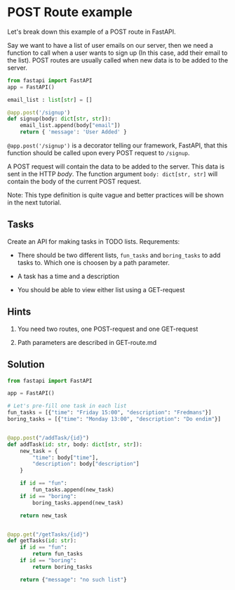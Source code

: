 # POST Route example
Let's break down this example of a POST route in FastAPI.

Say we want to have a list of user emails on our server, then we need a function to call when a user wants to sign up (In this case, add their email to the list). 
POST routes are usually called when new data is to be added to the server.


```py
from fastapi import FastAPI
app = FastAPI()

email_list : list[str] = []

@app.post('/signup')
def signup(body: dict[str, str]):
    email_list.append(body["email"])
    return { 'message': 'User Added' }
```


`@app.post('/signup')` is a decorator telling our framework, FastAPI, that this function should be called upon every POST request to `/signup`.

A POST request will contain the data to be added to the server. This data is sent in the HTTP *body*. The function argument `body: dict[str, str]` will contain the body of the current POST request. 

Note: This type definition is quite vague and better practices will be shown in the next tutorial. 

## Tasks
Create an API for making tasks in TODO lists. Requrements:
* There should be two different lists, `fun_tasks` and `boring_tasks` to add tasks to. Which one is choosen by a path parameter.

* A task has a time and a description

* You should be able to view either list using a GET-request

## Hints

1. You need two routes, one POST-request and one GET-request

2. Path parameters are described in GET-route.md

## Solution
```py
from fastapi import FastAPI

app = FastAPI()

# Let's pre-fill one task in each list
fun_tasks = [{"time": "Friday 15:00", "description": "Fredmans"}]
boring_tasks = [{"time": "Monday 13:00", "description": "Do endim"}]


@app.post("/addTask/{id}")
def addTask(id: str, body: dict[str, str]):
    new_task = {
        "time": body["time"], 
        "description": body["description"]
    }

    if id == "fun":
        fun_tasks.append(new_task)
    if id == "boring":
        boring_tasks.append(new_task)

    return new_task


@app.get("/getTasks/{id}")
def getTasks(id: str):
    if id == "fun":
        return fun_tasks
    if id == "boring":
        return boring_tasks

    return {"message": "no such list"}
```
